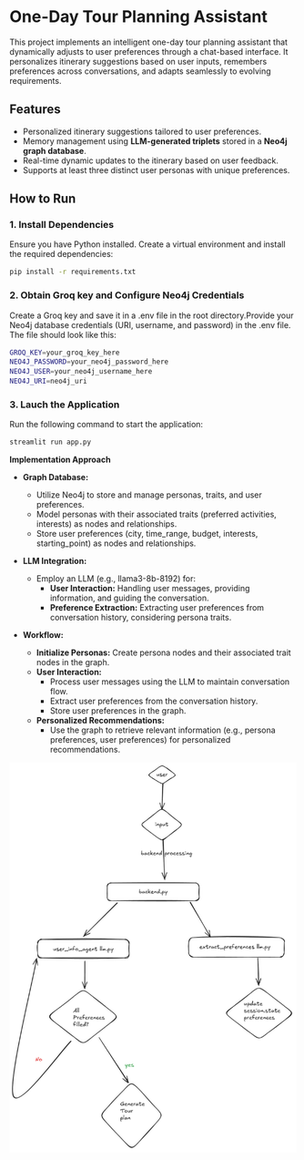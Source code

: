 # One-Day Tour Planning Assistant

This project implements an intelligent one-day tour planning assistant that dynamically adjusts to user preferences through a chat-based interface. It personalizes itinerary suggestions based on user inputs, remembers preferences across conversations, and adapts seamlessly to evolving requirements.

## Features
- Personalized itinerary suggestions tailored to user preferences.
- Memory management using **LLM-generated triplets** stored in a **Neo4j graph database**.
- Real-time dynamic updates to the itinerary based on user feedback.
- Supports at least three distinct user personas with unique preferences.

## How to Run

### 1. Install Dependencies
Ensure you have Python installed. Create a virtual environment and install the required dependencies:

```bash
pip install -r requirements.txt
```

### 2. Obtain Groq key and Configure Neo4j Credentials
Create a Groq key and save it in a .env file in the root directory.Provide your Neo4j database credentials (URI, username, and password) in the .env file. The file should look like this:

```bash
GROQ_KEY=your_groq_key_here
NEO4J_PASSWORD=your_neo4j_password_here
NEO4J_USER=your_neo4j_username_here
NEO4J_URI=neo4j_uri
```
### 3. Lauch the Application
Run the following command to start the application:

```bash
streamlit run app.py
```

**Implementation Approach**

* **Graph Database:**
    * Utilize Neo4j to store and manage personas, traits, and user preferences.
    * Model personas with their associated traits (preferred activities, interests) as nodes and relationships.
    * Store user preferences (city, time_range, budget, interests, starting_point) as nodes and relationships.

* **LLM Integration:**
    * Employ an LLM (e.g., llama3-8b-8192) for:
        * **User Interaction:** Handling user messages, providing information, and guiding the conversation.
        * **Preference Extraction:** Extracting user preferences from conversation history, considering persona traits.

* **Workflow:**
    * **Initialize Personas:** Create persona nodes and their associated trait nodes in the graph.
    * **User Interaction:**
        * Process user messages using the LLM to maintain conversation flow.
        * Extract user preferences from the conversation history.
        * Store user preferences in the graph.
    * **Personalized Recommendations:** 
        * Use the graph to retrieve relevant information (e.g., persona preferences, user preferences) for personalized recommendations.

![Flowchart of the Tour Planning Process](tour_plan.png)
